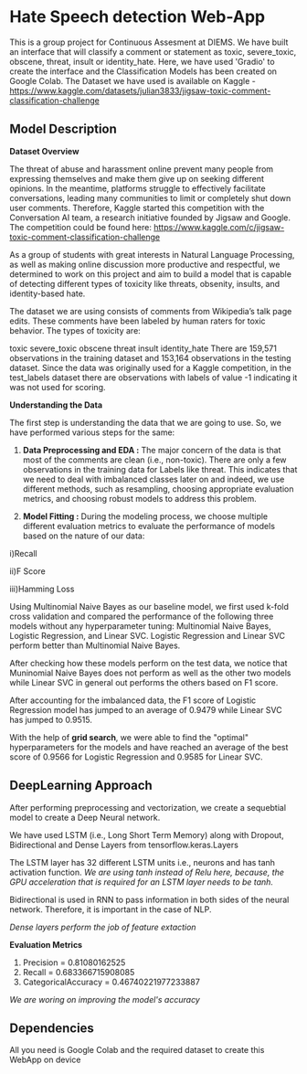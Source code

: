 
# Hate Speech detection Web-App 


This is a group project for Continuous Assesment at DIEMS. We have built an interface that will classify a comment or statement as toxic, severe_toxic, obscene, threat, insult or identity_hate. Here, we have used 'Gradio' to create the interface and the Classification Models has been created on Google Colab. The Dataset we have used is available on Kaggle - https://www.kaggle.com/datasets/julian3833/jigsaw-toxic-comment-classification-challenge



## Model Description

**Dataset Overview**

The threat of abuse and harassment online prevent many people from expressing themselves and make them give up on seeking different opinions. In the meantime, platforms struggle to effectively facilitate conversations, leading many communities to limit or completely shut down user comments. Therefore, Kaggle started this competition with the Conversation AI team, a research initiative founded by Jigsaw and Google. The competition could be found here: https://www.kaggle.com/c/jigsaw-toxic-comment-classification-challenge

As a group of students with great interests in Natural Language Processing, as well as making online discussion more productive and respectful, we determined to work on this project and aim to build a model that is capable of detecting different types of toxicity like threats, obsenity, insults, and identity-based hate.

The dataset we are using consists of comments from Wikipedia’s talk page edits. These comments have been labeled by human raters for toxic behavior. The types of toxicity are:

toxic
severe_toxic
obscene
threat
insult
identity_hate
There are 159,571 observations in the training dataset and 153,164 observations in the testing dataset. Since the data was originally used for a Kaggle competition, in the test_labels dataset there are observations with labels of value -1 indicating it was not used for scoring.


**Understanding the Data**

The first step is understanding the data that we are going to use. So, we have performed various steps for the same:

1) **Data Preprocessing and EDA :**  The major concern of the data is that most of the comments are clean (i.e., non-toxic). There are only a few observations in the training data for Labels like threat. This indicates that we need to deal with imbalanced classes later on and indeed, we use different methods, such as resampling, choosing appropriate evaluation metrics, and choosing robust models to address this problem.

2) **Model Fitting :** During the modeling process, we choose multiple different evaluation metrics to evaluate the performance of models based on the nature of our data:

i)Recall

ii)F Score

iii)Hamming Loss

Using Multinomial Naive Bayes as our baseline model, we first used k-fold cross validation and compared the performance of the following three models without any hyperparameter tuning: Multinomial Naive Bayes, Logistic Regression, and Linear SVC. Logistic Regression and Linear SVC perform better than Multinomial Naive Bayes.

After checking how these models perform on the test data, we notice that Muninomial Naive Bayes does not perform as well as the other two models while Linear SVC in general out performs the others based on F1 score.

After accounting for the imbalanced data, the F1 score of Logistic Regression model has jumped to an average of 0.9479 while Linear SVC has jumped to 0.9515.

With the help of **grid search**, we were able to find the "optimal" hyperparameters for the models and have reached an average of the best score of 0.9566 for Logistic Regression and 0.9585 for Linear SVC.




## DeepLearning Approach


After performing preprocessing and vectorization,
we create a sequebtial model to create a Deep Neural network. 

We have used LSTM (i.e., Long Short Term Memory)
along with Dropout, Bidirectional and Dense Layers from tensorflow.keras.Layers

The LSTM layer has 32 different LSTM units i.e., neurons and has tanh activation function.
*We are using tanh instead of Relu here, because, the GPU acceleration that is required for an LSTM layer needs to be tanh.*

Bidirectional is used in RNN to pass information in both sides of the neural network. Therefore, it is important in the case of NLP.

*Dense layers perform the job of feature extaction*

**Evaluation Metrics**

1) Precision = 0.81080162525 
2) Recall = 0.683366715908085
3) CategoricalAccuracy = 0.46740221977233887

*We are woring on improving the model's accuracy*



## Dependencies

All you need is Google Colab and the required dataset to create this WebApp on device